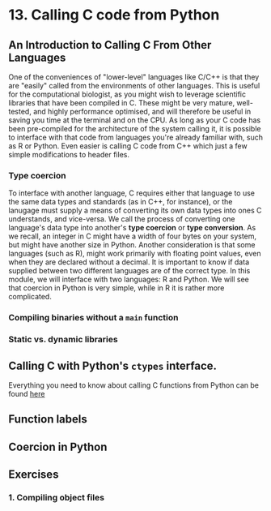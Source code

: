 # 13. Calling C code from Python

## An Introduction to Calling C From Other Languages
One of the conveniences of "lower-level" languages like C/C++ is that they are "easily" called from the environments of other languages.
This is useful for the computational biologist, as you might wish to leverage scientific libraries that have been compiled in C. 
These might be very mature, well-tested, and highly performance optimised, and will therefore be useful in saving you time at the terminal and on the CPU. 
As long as your C code has been pre-compiled for the architecture of the system calling it, it is possible to interface with that code from languages you're already familiar with, such as R or Python. 
Even easier is calling C code from C++ which just a few simple modifications to header files.

### Type coercion
To interface with another language, C requires either that language to use the same data types and standards (as in C++, for instance), or the lanugage must supply a means of converting its own data types into ones C understands, and vice-versa.
We call the process of converting one language's data type into another's **type coercion** or **type conversion**. 
As we recall, an integer in C might have a width of four bytes on your system, but might have another size in Python. 
Another consideration is that some languages (such as R), might work primarily with floating point values, even when they are declared without a decimal.
It is important to know if data supplied between two different languages are of the correct type.
In this module, we will interface with two languages: R and Python. 
We will see that coercion in Python is very simple, while in R it is rather more complicated.

### Compiling binaries without a `main` function

### Static vs. dynamic libraries

## Calling C with Python's `ctypes` interface.
Everything you need to know about calling C functions from Python can be found [here](https://docs.python.org/2/library/ctypes.html#module-ctypes)

## Function labels

## Coercion in Python

## Exercises

### 1. Compiling object files
